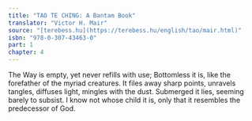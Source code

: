 ```yaml
---
title: "TAO TE CHING: A Bantam Book"
translator: "Victor H. Mair"
source: "[terebess.hu](https://terebess.hu/english/tao/mair.html)"
isbn: "978-0-307-43463-0"
part: 1
chapter: 4
---
```

The Way is empty, yet never refills with use;
Bottomless it is, like the forefather of the myriad creatures.
It files away sharp points,
unravels tangles,
diffuses light,
mingles with the dust.
Submerged it lies,
seeming barely to subsist.
I know not whose child it is,
only that it resembles the predecessor of God.